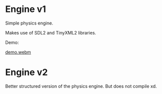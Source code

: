 # Engine v1

Simple physics engine.

Makes use of SDL2 and TinyXML2 libraries.

Demo:

[demo.webm](https://github.com/diego-52h/engine/assets/130008792/c742e637-3f1c-415f-b3ca-c5127c0378c9)


# Engine v2

Better structured version of the physics engine. But does not compile xd.
